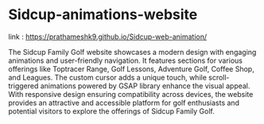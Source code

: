 
# Sidcup-animations-website

link : https://prathameshk9.github.io/Sidcup-web-animation/

The Sidcup Family Golf website showcases a modern design with engaging animations and user-friendly navigation. It features sections for various offerings like Toptracer Range, Golf Lessons, Adventure Golf, Coffee Shop, and Leagues. The custom cursor adds a unique touch, while scroll-triggered animations powered by GSAP library enhance the visual appeal. With responsive design ensuring compatibility across devices, the website provides an attractive and accessible platform for golf enthusiasts and potential visitors to explore the offerings of Sidcup Family Golf.
 
